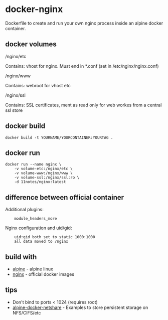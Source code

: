 # docker-nginx

Dockerfile to create and run your own nginx process inside an alpine docker container.

## docker volumes

/nginx/etc

Contains: vhost for nginx. Must end in *.conf (set in /etc/nginx/nginx.conf)

/nginx/www

Contains: webroot for vhost etc

/nginx/ssl

Contains: SSL certificates, ment as read only for web workes from a central ssl store

## docker build
```shell
docker build -t YOURNAME/YOURCONTAINER:YOURTAG .
```
## docker run
```shell
docker run --name nginx \
    -v volume-etc:/nginx/etc \
    -v volume-www:/nginx/www \
    -v volume-ssl:/nginx/ssl:ro \
    -d 11notes/nginx:latest
```

## difference between official container

Additional plugins:

```shell
    module_headers_more
```

Nginx configuration and uid/gid:

```shell
    uid:gid both set to static 1000:1000
    all data moved to /nginx
```

## build with

* [alpine](https://github.com/gliderlabs/docker-alpine) - alpine linux
* [nginx](https://github.com/nginxinc/docker-nginx) - official docker images

## tips

* Don't bind to ports < 1024 (requires root)
* [alpine-docker-netshare](https://github.com/11notes/alpine-docker-netshare) - Examples to store persistent storage on NFS/CIFS/etc